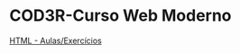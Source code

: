 # COD3R-Curso Web Moderno 
 <a href='https://github.com/ViniciusLuz99/COD3R-Curso-Web-Moderno/blob/main/HTML/index.html'> HTML - Aulas/Exercícios </a>
